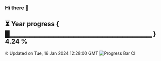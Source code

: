 ### Hi there 👋
⏳ Year progress { █▁▁▁▁▁▁▁▁▁▁▁▁▁▁▁▁▁▁▁▁▁▁▁▁▁▁▁▁▁ } 4.24 %
---
⏰ Updated on Tue, 16 Jan 2024 12:28:00 GMT
![Progress Bar CI](https://github.com/liununu/liununu/workflows/Progress%20Bar%20CI/badge.svg)
